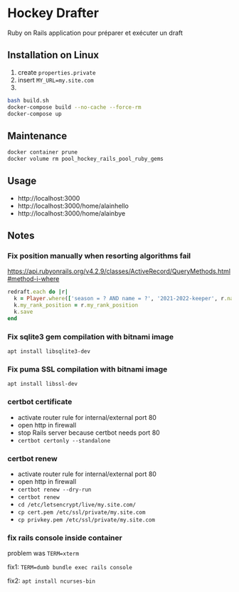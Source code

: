 # Hockey Drafter
Ruby on Rails application pour préparer et exécuter un draft

## Installation on Linux
1) create `properties.private`
2) insert `MY_URL=my.site.com`
3)
```bash
bash build.sh
docker-compose build --no-cache --force-rm
docker-compose up
```
## Maintenance
```bash
docker container prune
docker volume rm pool_hockey_rails_pool_ruby_gems
```

## Usage
- http://localhost:3000
- http://localhost:3000/home/alainhello
- http://localhost:3000/home/alainbye

## Notes
### Fix position manually when resorting algorithms fail
https://api.rubyonrails.org/v4.2.9/classes/ActiveRecord/QueryMethods.html#method-i-where

```ruby
redraft.each do |r|
  k = Player.where(['season = ? AND name = ?', '2021-2022-keeper', r.name]).take
  k.my_rank_position = r.my_rank_position
  k.save
end
```

### Fix sqlite3 gem compilation with bitnami image
`apt install libsqlite3-dev`

### Fix puma SSL compilation with bitnami image
`apt install libssl-dev`

### certbot certificate
- activate router rule for internal/external port 80
- open http in firewall
- stop Rails server because certbot needs port 80
- `certbot certonly --standalone`

### certbot renew
- activate router rule for internal/external port 80
- open http in firewall
- `certbot renew --dry-run`
- `certbot renew`
- `cd /etc/letsencrypt/live/my.site.com/`
- `cp cert.pem /etc/ssl/private/my.site.com`
- `cp privkey.pem /etc/ssl/private/my.site.com`

### fix rails console inside container
problem was `TERM=xterm`

fix1: `TERM=dumb bundle exec rails console`

fix2: `apt install ncurses-bin`
